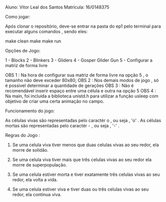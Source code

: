 Aluno: Vitor Leal dos Santos
Matrícula: 16/0148375

Como jogar:

Após clonar o repositório, deve-se entrar na pasta do ep1 pelo terminal para executar alguns comandos , sendo eles:

make clean
make
make run

Opções de Jogo:

1 - Blocks
2 - Blinkers
3 - Gliders
4 - Gosper Glider Gun
5 - Configurar a matriz de forma livre

OBS 1 : Na hora de configurar sua matriz de forma livre na opção 5 , o tamanho não deve exceder 80x80;
OBS 2 : Nos demais modos de jogo , só é possivel determinar a quantidade de gerações
OBS 3 : Não é recomendável inserir espaço entre uma célula e outra na opção 5
OBS 4 : Na main, foi incluída a biblioteca unistd.h para utilizar a função usleep com objetivo de criar uma certa animação no campo.

Funcionamento do jogo:

As células vivas são representadas pelo caractér o , ou seja , 'o' .
As células mortas são representadas pelo caractér - , ou seja , '-' .

Regras do Jogo : 
1) Se uma celula viva tiver menos que duas celulas vivas ao seu redor, ela morre de solidão.

2) Se uma celula viva tiver mais que três celulas vivas ao seu redor ela morre de superpopulação.

3) Se uma celula estiver morta e tiver exatamente três celulas vivas ao seu redor, ela volta a vida.

4) Se uma celula estiver viva e tiver duas ou três celulas vivas ao seu redor, ela continua viva. 
